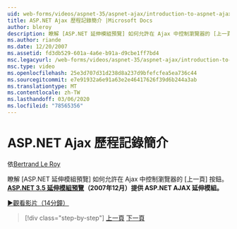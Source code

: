 ```yaml
---
uid: web-forms/videos/aspnet-35/aspnet-ajax/introduction-to-aspnet-ajax-history
title: ASP.NET Ajax 歷程記錄簡介 |Microsoft Docs
author: bleroy
description: 瞭解 [ASP.NET 延伸模組預覽] 如何允許在 Ajax 中控制瀏覽器的 [上一頁] 按鈕。 ASP.NET AJAX Extensions 可在 ASP.NET 3.5 Extens 中取得 。
ms.author: riande
ms.date: 12/20/2007
ms.assetid: fd3db529-601a-4a6e-b91a-d9cbe1ff7bd4
msc.legacyurl: /web-forms/videos/aspnet-35/aspnet-ajax/introduction-to-aspnet-ajax-history
msc.type: video
ms.openlocfilehash: 25e3d707d31d238d8a237d9bfefcfea5ea736c44
ms.sourcegitcommit: e7e91932a6e91a63e2e46417626f39d6b244a3ab
ms.translationtype: MT
ms.contentlocale: zh-TW
ms.lasthandoff: 03/06/2020
ms.locfileid: "78565356"
---
```

# <a name="introduction-to-aspnet-ajax-history"></a>ASP.NET Ajax 歷程記錄簡介

依[Bertrand Le Roy](https://github.com/bleroy)

瞭解 [ASP.NET 延伸模組預覽] 如何允許在 Ajax 中控制瀏覽器的 [上一頁] 按鈕。 **[ASP.NET 3.5 延伸模組預覽](https://www.asp.net/downloads/35-sp1#find)（2007年12月）提供 ASP.NET AJAX 延伸模組。**

[&#9654;觀看影片（14分鐘）](https://channel9.msdn.com/Blogs/ASP-NET-Site-Videos/introduction-to-aspnet-ajax-history)

> [!div class="step-by-step"]
> [上一頁](adonet-data-services-with-aspnet-ajax-support.md)
> [下一頁](using-script-combining-to-improve-ajax-performance.md)
